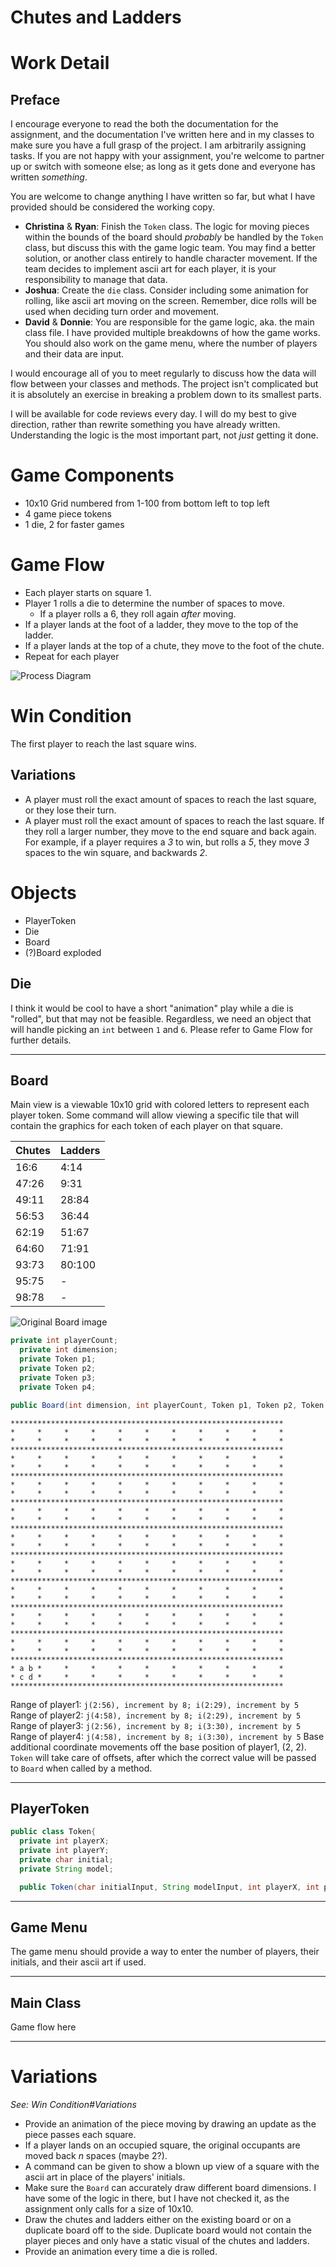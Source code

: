 # Chutes and Ladders

# Work Detail
## Preface
I encourage everyone to read the both the documentation for the assignment, and the documentation I've written here and in my classes to make sure you have a full grasp of the project. I am arbitrarily assigning tasks. If you are not happy with your assignment, you're welcome to partner up or switch with someone else; as long as it gets done and everyone has written _something_. 

You are welcome to change anything I have written so far, but what I have provided should be considered the working copy. 

- **Christina** & **Ryan**: Finish the `Token` class. The logic for moving pieces within the bounds of the board should _probably_ be handled by the `Token` class, but discuss this with the game logic team. You may find a better solution, or another class entirely to handle character movement. If the team decides to implement ascii art for each player, it is your responsibility to manage that data.
- **Joshua**: Create the `die` class. Consider including some animation for rolling, like ascii art moving on the screen. Remember, dice rolls will be used when deciding turn order and movement.
- **David** & **Donnie**: You are responsible for the game logic, aka. the main class file. I have provided multiple breakdowns of how the game works. You should also work on the game menu, where the number of players and their data are input. 

I would encourage all of you to meet regularly to discuss how the data will flow between your classes and methods. The project isn't complicated but it is absolutely an exercise in breaking a problem down to its smallest parts. 

I will be available for code reviews every day. I will do my best to give direction, rather than rewrite something you have already written. Understanding the logic is the most important part, not _just_ getting it done.

# Game Components

- 10x10 Grid numbered from 1-100 from bottom left to top left
- 4 game piece tokens
- 1 die, 2 for faster games


# Game Flow
- Each player starts on square 1.
- Player 1 rolls a die to determine the number of spaces to move. 
	- If a player rolls a 6, they roll again _after_ moving.
- If a player lands at the foot of a ladder, they move to the top of the ladder. 
- If a player lands at the top of a chute, they move to the foot of the chute.
- Repeat for each player

![Process Diagram](assets/FlowChart.png)



# Win Condition
The first player to reach the last square wins.

## Variations
- A player must roll the exact amount of spaces to reach the last square, or they lose their turn.
- A player must roll the exact amount of spaces to reach the last square. If they roll a larger number, they move to the end square and back again. For example, if a player requires a _3_ to win, but rolls a _5_, they move _3_ spaces to the win square, and backwards _2_.


# Objects
- PlayerToken
- Die
- Board
- (?)Board exploded

## Die
I think it would be cool to have a short "animation" play while a die is "rolled", but that may not be feasible. Regardless, we need an object that will handle picking an `int` between `1` and `6`. Please refer to Game Flow for further details.

---
## Board

Main view is a viewable 10x10 grid with colored letters to represent each player token. Some command will allow viewing a specific tile that will contain the graphics for each token of each player on that square. 

|Chutes|Ladders|
|-|-|
|16:6|4:14|
|47:26|9:31|
|49:11|28:84|
|56:53|36:44|
|62:19|51:67|
|64:60|71:91|
|93:73|80:100|
|95:75|-|
|98:78|-|

![Original Board image](assets/pic79293.webp)

```java
private int playerCount;
  private int dimension;
  private Token p1;
  private Token p2;
  private Token p3;
  private Token p4;

public Board(int dimension, int playerCount, Token p1, Token p2, Token p3, Token p4){[...]}
```

```
*************************************************************
*     *     *     *     *     *     *     *     *     *     *
*     *     *     *     *     *     *     *     *     *     *
*************************************************************
*     *     *     *     *     *     *     *     *     *     *
*     *     *     *     *     *     *     *     *     *     *
*************************************************************
*     *     *     *     *     *     *     *     *     *     *
*     *     *     *     *     *     *     *     *     *     *
*************************************************************
*     *     *     *     *     *     *     *     *     *     *
*     *     *     *     *     *     *     *     *     *     *
*************************************************************
*     *     *     *     *     *     *     *     *     *     *
*     *     *     *     *     *     *     *     *     *     *
*************************************************************
*     *     *     *     *     *     *     *     *     *     *
*     *     *     *     *     *     *     *     *     *     *
*************************************************************
*     *     *     *     *     *     *     *     *     *     *
*     *     *     *     *     *     *     *     *     *     *
*************************************************************
*     *     *     *     *     *     *     *     *     *     *
*     *     *     *     *     *     *     *     *     *     *
*************************************************************
*     *     *     *     *     *     *     *     *     *     *
*     *     *     *     *     *     *     *     *     *     *
*************************************************************
* a b *     *     *     *     *     *     *     *     *     *
* c d *     *     *     *     *     *     *     *     *     *
*************************************************************
```

Range of player1: `j(2:56), increment by 8; i(2:29), increment by 5`
Range of player2: `j(4:58), increment by 8; i(2:29), increment by 5`
Range of player3: `j(2:56), increment by 8; i(3:30), increment by 5`
Range of player4: `j(4:58), increment by 8; i(3:30), increment by 5`
Base additional coordinate movements off the base position of player1, (2, 2). `Token` will take care of offsets, after which the correct value will be passed to `Board` when called by a method. 



---
## PlayerToken
```java
public class Token{
  private int playerX;
  private int playerY;
  private char initial;
  private String model;

  public Token(char initialInput, String modelInput, int playerX, int playerY){[...]}
```

---
## Game Menu
The game menu should provide a way to enter the number of players, their initials, and their ascii art if used. 


---
## Main Class
Game flow here


---
# Variations
_See: Win Condition#Variations_
- Provide an animation of the piece moving by drawing an update as the piece passes each square.
- If a player lands on an occupied square, the original occupants are moved back _n_ spaces (maybe 2?).
- A command can be given to show a blown up view of a square with the ascii art in place of the players' initials.
- Make sure the `Board` can accurately draw different board dimensions. I have some of the logic in there, but I have not checked it, as the assignment only calls for a size of 10x10.
- Draw the chutes and ladders either on the existing board or on a duplicate board off to the side. Duplicate board would not contain the player pieces and only have a static visual of the chutes and ladders.
- Provide an animation every time a die is rolled.
